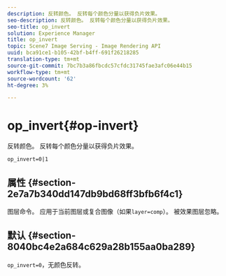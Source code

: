 ```yaml
---
description: 反转颜色。 反转每个颜色分量以获得负片效果。
seo-description: 反转颜色。 反转每个颜色分量以获得负片效果。
seo-title: op_invert
solution: Experience Manager
title: op_invert
topic: Scene7 Image Serving - Image Rendering API
uuid: bca91ce1-b105-42bf-b4ff-691f26218285
translation-type: tm+mt
source-git-commit: 7bc7b3a86fbcdc57cfdc31745fae3afc06e44b15
workflow-type: tm+mt
source-wordcount: '62'
ht-degree: 3%

---
```



# op_invert{#op-invert}

反转颜色。 反转每个颜色分量以获得负片效果。

`op_invert=0|1`

## 属性 {#section-2e7a7b340dd147db9bd68ff3bfb6f4c1}

图层命令。 应用于当前图层或复合图像（如果`layer=comp`）。 被效果图层忽略。

## 默认 {#section-8040bc4e2a684c629a28b155aa0ba289}

`op_invert=0`，无颜色反转。
